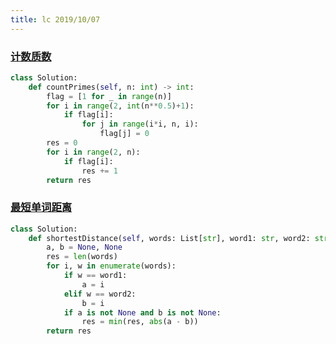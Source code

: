 ```yaml
---
title: lc 2019/10/07
---
```


### [计数质数](https://leetcode-cn.com/problems/count-primes/submissions/)
```python
class Solution:
    def countPrimes(self, n: int) -> int:
        flag = [1 for _ in range(n)]
        for i in range(2, int(n**0.5)+1):
            if flag[i]:
                for j in range(i*i, n, i):
                    flag[j] = 0
        res = 0
        for i in range(2, n):
            if flag[i]:
                res += 1
        return res

```

### [最短单词距离](https://leetcode-cn.com/problems/shortest-word-distance/submissions/)
```python
class Solution:
    def shortestDistance(self, words: List[str], word1: str, word2: str) -> int:
        a, b = None, None
        res = len(words)
        for i, w in enumerate(words):
            if w == word1:
                a = i
            elif w == word2:
                b = i
            if a is not None and b is not None:
                res = min(res, abs(a - b))
        return res
```
